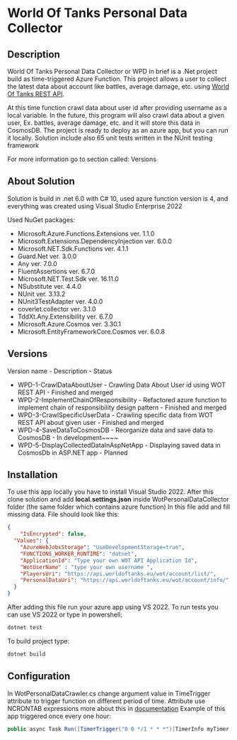 # World Of Tanks Personal Data Collector

## Description
World Of Tanks Personal Data Collector or WPD in brief is a 
.Net project build as time-triggered Azure Function. This project allows
a user to collect the latest data about account like battles, average damage, etc. using [World Of Tanks REST API](https://developers.wargaming.net/documentation/guide/principles/).

At this time function crawl data about user id after providing username as a local variable.
In the future, this program will also crawl data about a given user, Ex. battles, average damage, etc.
and it will store this data in CosmosDB. The project is ready to deploy as an azure app, but you can run it locally. 
Solution include also 65 unit tests written in the NUnit testing framework

For more information go to section called: Versions 
## About Solution

Solution is build in .net 6.0 with C# 10, used azure function version is 4, and everything was created using Visual Studio Enterprise 2022 

Used NuGet packages:

- Microsoft.Azure.Functions.Extensions ver. 1.1.0
- Microsoft.Extensions.DependencyInjection ver. 6.0.0
- Microsoft.NET.Sdk.Functions ver. 4.1.1
- Guard.Net ver. 3.0.0
- Any ver. 7.0.0
- FluentAssertions ver. 6.7.0
- Microsoft.NET.Test.Sdk ver. 16.11.0
- NSubstitute ver. 4.4.0
- NUnit ver. 3.13.2
- NUnit3TestAdapter ver. 4.0.0
- coverlet.collector ver. 3.1.0
- TddXt.Any.Extensibility ver. 6.7.0
- Microsoft.Azure.Cosmos ver. 3.30.1
- Microsoft.EntityFrameworkCore.Cosmos ver. 6.0.8

## Versions
Version name - Description - Status
- WPD-1-CrawlDataAboutUser - Crawling Data About User id using WOT REST API - Finished and merged
- WPD-2-ImplementChainOfResponsibility - Refactored azure function to implement chain of responsibility design pattern - Finished and merged
- WPD-3-CrawlSpecificUserData - Crawling specific data from WOT REST API about given user - Finished and merged
- WPD-4-SaveDataToCosmosDB - Reorganize data and save data to CosmosDB - In development~~~~
- WPD-5-DisplayCollectedDataInAspNetApp - Displaying saved data in CosmosDb in ASP.NET app - Planned
## Installation

To use this app locally you have to install Visual Studio 2022. After this clone solution and add **local.settings.json** 
inside WotPersonalDataCollector folder (the same folder which contains azure function)
In this file add and fill missing data. File should look like this:

```json
{
    "IsEncrypted": false,
  "Values": {
    "AzureWebJobsStorage": "UseDevelopmentStorage=true",
    "FUNCTIONS_WORKER_RUNTIME": "dotnet",
    "ApplicationId": "Type your own WOT API Application Id",
    "WotUserName" : "type your own username ",
    "PlayersUri": "https://api.worldoftanks.eu/wot/account/list/",
    "PersonalDataUri": "https://api.worldoftanks.eu/wot/account/info/"
  }
}
```

After adding this file run your azure app using VS 2022. 
To run tests you can use VS 2022 or type in powershell:
```bash
dotnet test
```
To build project type:


```bash
dotnet build
```

## Configuration 
In WotPersonalDataCrawler.cs change argument value in TimeTrigger attribute to trigger 
function on different period of time. Attribute use NCRONTAB expressions more about this in [documentation](https://docs.microsoft.com/en-us/azure/azure-functions/functions-bindings-timer?tabs=in-process&pivots=programming-language-csharp)
Example of this app triggered once every one hour:
```csharp
public async Task Run([TimerTrigger("0 0 */1 * * *")]TimerInfo myTimer, ILogger log)
```
